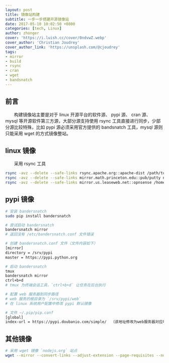 ```yaml
---
layout: post
title: 镜像站构建
subtitle: 一步一步搭建开源镜像站
date: 2017-05-10 10:02:50 +0800
categories: [tech, Linux]
author: zhonger
cover: 'https://i.luish.cc/cover/0ndvwZ.webp'
cover_author: 'Christian Joudrey'
cover_author_link: 'https://unsplash.com/@cjoudrey'
tags:
- mirror
- build
- rsync
- cran
- wget
- bandsnatch
---
```


## 前言

&emsp;&emsp;构建镜像站主要是对于 linux 开源平台的软件源、 pypi 源、 cran 源、 mysql 等开源软件第三方源，大部分源支持使用 rsync 工具直接进行同步，少部分源比较特殊，比如 pypi 源必须采用官方提供的 bandsnatch 工具，mysql 源则只能采用 wget 的方式镜像整站。

## linux 镜像

&emsp;&emsp;采用 rsync 工具

```bash
rsync -avz --delete --safe-links rsync.apache.org::apache-dist /path/to/mirror
rsync -avz --delete --safe-links mirror.math.princeton.edu::pub/putty nfs/rsync/
rsync -avz --delete --safe-links mirror.us.leaseweb.net::opnsense /home/data/rsync/opnsense
```

## pypi 镜像

```bash
# 安装 bandersnatch
sudo pip install bandersnatch

# 尝试启动 bandersnatch
bandersnatch mirror  
# 返回没有 /etc/bandersnatch.conf 文件错误

# 创建 bandersnatch.conf 文件（文件内容如下）
[mirror]
directory = /srv/pypi
master = https://pypi.python.org

# 启动 bandersnatch
tmux
bandersnatch mirror
ctrl+b+d
# tmux 为终端会话工具，`ctrl+b+d` 让任务在后台执行

# 配置 web 服务器到同步路径
# web 服务的根目录为 `/srv/pypi/web`
# 在 linux 系统用户配置中修改 pypi 默认镜像

# 文件 ~/.pip/pip.conf
[global]
index-url = https://pypi.doubanio.com/simple/  （该地址修改为web服务器对应地址）
```

## 其他镜像

```bash
# 采用 wget 镜像 `nodejs.org` 站点
wget --mirror --convert-links --adjust-extension --page-requisites --no-parent http://nodejs.org/dist  -e robots=off
```
